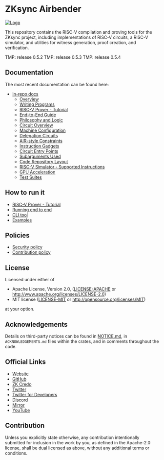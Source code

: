# ZKsync Airbender

[![Logo](zksync-airbender-logo.png)](https://zksync.io/)

This repository contains the RISC-V compilation and proving tools for the ZKsync project, including implementations of RISC-V circuits, a RISC-V simulator, and utilities for witness generation, proof creation, and verification.

TMP: release 0.5.2
TMP: release 0.5.3
TMP: release 0.5.4

## Documentation

The most recent documentation can be found here:

- [In-repo docs](./docs/README.md)
  - [Overview](./docs/overview.md)
  - [Writing Programs](./docs/writing_programs.md)
  - [RISC-V Prover - Tutorial](./docs/tutorial.md)
  - [End-to-End Guide](./docs/end_to_end.md)
  - [Philosophy and Logic](./docs/philosophy_and_logic.md)
  - [Circuit Overview](./docs/circuit_overview.md)
  - [Machine Configuration](./docs/machine_configuration.md)
  - [Delegation Circuits](./docs/delegation_circuits.md)
  - [AIR-style Constraints](./docs/air_constraints.md)
  - [Instruction Gadgets](./docs/instruction_gadgets.md)
  - [Circuit Entry Points](./docs/circuit_entry_points.md)
  - [Subarguments Used](./docs/subarguments_used.md)
  - [Code Repository Layout](./docs/repo_layout.md)
  - [RISC-V Simulator - Supported Instructions](./docs/simulator_supported_instructions.md)
  - [GPU Acceleration](./docs/gpu.md)
  - [Test Suites](./docs/tests_overview.md)

## How to run it

- [RISC-V Prover - Tutorial](./docs/tutorial.md)
- [Running end to end](./docs/end_to_end.md)
- [CLI tool](./tools/cli/README.md)
- [Examples](./examples/)

## Policies

- [Security policy](SECURITY.md)
- [Contribution policy](CONTRIBUTING.md)

## License

Licensed under either of

 * Apache License, Version 2.0, ([LICENSE-APACHE](LICENSE-APACHE) or http://www.apache.org/licenses/LICENSE-2.0)
 * MIT license ([LICENSE-MIT](LICENSE-MIT) or http://opensource.org/licenses/MIT)

at your option.

## Acknowledgements

Details on third-party notices can be found in [NOTICE.md](./NOTICE.md), in `ACKNOWLEDGEMENTS.md` files within the crates, and in comments throughout the code.

## Official Links

- [Website](https://zksync.io/)
- [GitHub](https://github.com/matter-labs)
- [ZK Credo](https://github.com/zksync/credo)
- [Twitter](https://twitter.com/zksync)
- [Twitter for Developers](https://twitter.com/zkSyncDevs)
- [Discord](https://join.zksync.dev/)
- [Mirror](https://zksync.mirror.xyz/)
- [YouTube](https://www.youtube.com/@zkSync-era)

## Contribution

Unless you explicitly state otherwise, any contribution intentionally
submitted for inclusion in the work by you, as defined in the Apache-2.0
license, shall be dual licensed as above, without any additional terms or
conditions.
